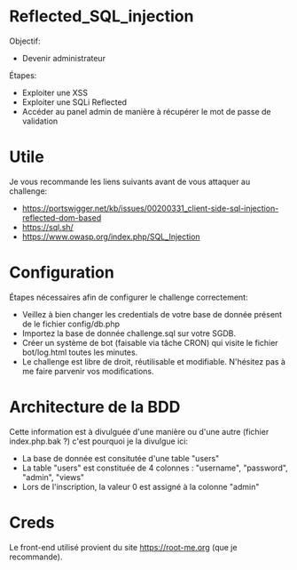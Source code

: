 # Reflected_SQL_injection
Objectif:
  - Devenir administrateur
  
Étapes:
  - Exploiter une XSS
  - Exploiter une SQLi Reflected
  - Accéder au panel admin de manière à récupérer le mot de passe de validation

# Utile
Je vous recommande les liens suivants avant de vous attaquer au challenge:
  - https://portswigger.net/kb/issues/00200331_client-side-sql-injection-reflected-dom-based
  - https://sql.sh/
  - https://www.owasp.org/index.php/SQL_Injection

# Configuration
Étapes nécessaires afin de configurer le challenge correctement:
  - Veillez à bien changer les credentials de votre base de donnée présent de le fichier config/db.php
  - Importez la base de donnée challenge.sql sur votre SGDB.
  - Créer un système de bot (faisable via tâche CRON) qui visite le fichier bot/log.html toutes les minutes. 
  - Le challenge est libre de droit, réutilisable et modifiable. N'hésitez pas à me faire parvenir vos modifications.

# Architecture de la BDD
Cette information est à divulguée d'une manière ou d'une autre (fichier index.php.bak ?) c'est pourquoi je la divulgue ici:
  - La base de donnée est consitutée d'une table "users"
  - La table "users" est constituée de 4 colonnes : "username", "password", "admin", "views"
  - Lors de l'inscription, la valeur 0 est assigné à la colonne "admin"

# Creds
Le front-end utilisé provient du site https://root-me.org (que je recommande).
